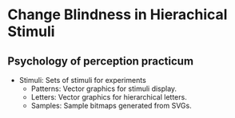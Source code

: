 
# Change Blindness in Hierachical Stimuli

## Psychology of perception practicum 

* Stimuli: Sets of stimuli for experiments
	* Patterns: Vector graphics for stimuli display. 
	* Letters: Vector graphics for hierarchical letters.
	* Samples: Sample bitmaps generated from SVGs. 




